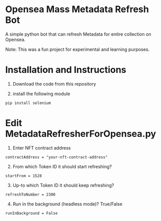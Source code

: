 # Opensea Mass Metadata Refresh Bot

A simple python bot that can refresh Metadata for entire collection on Opensea.

Note: This was a fun project for experimental and learning purposes. 
</br>

# Installation and Instructions
1. Download the code from this repository

2. install the following module
```
pip install selenium
```

# Edit MetadataRefresherForOpensea.py
1. Enter NFT contract address
```
contractAddress = "your-nft-contract-address"
```

2. From which Token ID it should start refreshing?
```
startFrom = 1528
```

3. Up-to which Token ID it should keep refreshing?
```
refreshToNumber = 2300
```


4. Run in the background (headless mode)? True/False
```
runInBackground = False
```
